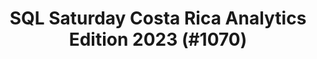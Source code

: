 ---
layout: event
title: "SQL Saturday Costa Rica Analytics Edition 2023 (#1070)"
subtitle: ""
tags: ["San Jose", "Costa Rica", "physical", "2023", "Central America"]
thumb: /assets/img/logos/Just_icon_Color_small.png
comments: false
data: SQLSat1070
---